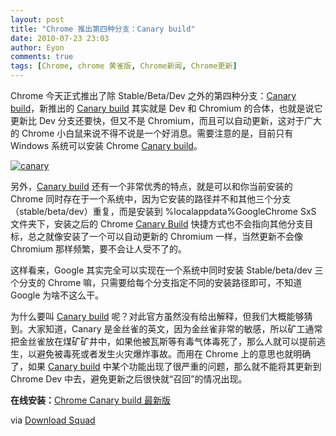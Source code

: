 ```yaml
---
layout: post
title: "Chrome 推出第四种分支：Canary build"
date: 2010-07-23 23:03
author: Eyon
comments: true
tags: [Chrome, chrome 黄雀版, Chrome新闻, Chrome更新]
---
```

Chrome 今天正式推出了除 Stable/Beta/Dev 之外的第四种分支：[Canary build](http://tools.google.com/dlpage/chromesxs)，新推出的 [Canary build](http://www.chromi.org/archives/tag/canary-build) 其实就是 Dev 和 Chromium 的合体，也就是说它更新比 Dev 分支还要快，但又不是 Chromium，而且可以自动更新，这对于广大的 Chrome 小白鼠来说不得不说是一个好消息。需要注意的是，目前只有 Windows 系统可以安装 Chrome [Canary build](http://www.chromi.org/archives/tag/canary-build)。

<a href="http://img.chromi.org/2010/07/canary.jpg">![](http://img.chromi.org/2010/07/canary-550x348.jpg "canary")</a>

另外，[Canary build](http://www.chromi.org/archives/tag/canary-build) 还有一个非常优秀的特点，就是可以和你当前安装的 Chrome 同时存在于一个系统中，因为它安装的路径并不和其他三个分支（stable/beta/dev）重复，而是安装到  %localappdata%GoogleChrome SxS 文件夹下，安装之后的 Chrome [Canary Build](http://www.chromi.org/archives/tag/canary-build) 快捷方式也不会指向其他分支目标，总之就像安装了一个可以自动更新的 Chromium 一样，当然更新不会像 Chromium 那样频繁，要不会让人受不了的。

这样看来，Google 其实完全可以实现在一个系统中同时安装 Stable/beta/dev 三个分支的 Chrome 嘛，只需要给每个分支指定不同的安装路径即可，不知道 Google 为啥不这么干。

为什么要叫 [Canary build](http://www.chromi.org/archives/tag/canary-build) 呢？对此官方虽然没有给出解释，但我们大概能够猜到。大家知道，Canary 是金丝雀的英文，因为金丝雀非常的敏感，所以矿工通常把金丝雀放在煤矿矿井中，如果他被瓦斯等有毒气体毒死了，那么人就可以提前逃生，以避免被毒死或者发生火灾爆炸事故。而用在 Chrome 上的意思也就明确了，如果 [Canary build](http://www.chromi.org/archives/tag/canary-build) 中某个功能出现了很严重的问题，那么就不能将其更新到 Chrome Dev 中去，避免更新之后很快就“召回”的情况出现。

**在线安装：**[Chrome Canary build 最新版](http://tools.google.com/dlpage/chromesxs)

via [Download Squad](http://www.downloadsquad.com/2010/07/23/google-chrome-canary-run-two-channels-at-once/)

